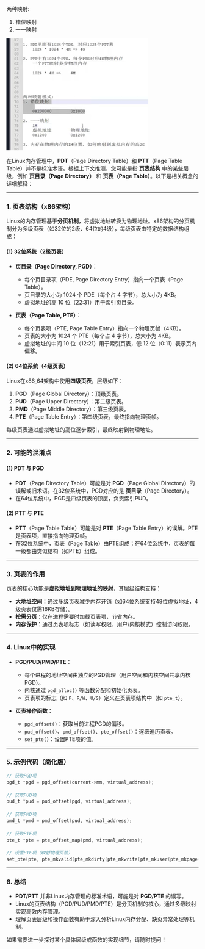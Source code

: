 两种映射:
1. 错位映射
2. 一一映射

![img_1.png](img_1.png)




在Linux内存管理中，**PDT**（Page Directory Table）和 **PTT**（Page Table Table）并不是标准术语。根据上下文推测，您可能是指 **页表结构** 中的某些层级，例如 **页目录（Page Directory）** 和 **页表（Page Table）**。以下是相关概念的详细解释：

---

### **1. 页表结构（x86架构）**
Linux的内存管理基于**分页机制**，将虚拟地址转换为物理地址。x86架构的分页机制分为多级页表（如32位的2级、64位的4级），每级页表由特定的数据结构组成：

#### **(1) 32位系统（2级页表）**
- **页目录（Page Directory, PGD）**：
    - 每个页目录项（PDE, Page Directory Entry）指向一个页表（Page Table）。
    - 页目录的大小为 1024 个 PDE（每个占 4 字节），总大小为 4KB。
    - 虚拟地址的高 10 位（22:31）用于索引页目录。

- **页表（Page Table, PTE）**：
    - 每个页表项（PTE, Page Table Entry）指向一个物理页帧（4KB）。
    - 页表的大小为 1024 个 PTE（每个占 4 字节），总大小为 4KB。
    - 虚拟地址的中间 10 位（12:21）用于索引页表，低 12 位（0:11）表示页内偏移。

#### **(2) 64位系统（4级页表）**
Linux在x86_64架构中使用**四级页表**，层级如下：
1. **PGD**（Page Global Directory）：顶级页表。
2. **PUD**（Page Upper Directory）：第二级页表。
3. **PMD**（Page Middle Directory）：第三级页表。
4. **PTE**（Page Table Entry）：第四级页表，最终指向物理页帧。

每级页表通过虚拟地址的高位逐步索引，最终映射到物理地址。

---

### **2. 可能的混淆点**
#### **(1) PDT 与 PGD**
- **PDT**（Page Directory Table）可能是对 **PGD**（Page Global Directory）的误解或旧术语。在32位系统中，PGD对应的是 **页目录**（Page Directory）。
- 在64位系统中，PGD是四级页表的顶层，负责索引PUD。

#### **(2) PTT 与 PTE**
- **PTT**（Page Table Table）可能是对 **PTE**（Page Table Entry）的误解。PTE是页表项，直接指向物理页帧。
- 在32位系统中，页表（Page Table）由PTE组成；在64位系统中，页表的每一级都由类似结构（如PTE）组成。

---

### **3. 页表的作用**
页表的核心功能是**虚拟地址到物理地址的映射**，其层级结构支持：
- **大地址空间**：通过多级页表减少内存开销（如64位系统支持48位虚拟地址，4级页表仅需16KB存储）。
- **按需分页**：仅在进程需要时加载页表项，节省内存。
- **内存保护**：通过页表项标志（如读写权限、用户/内核模式）控制访问权限。

---

### **4. Linux中的实现**
- **PGD/PUD/PMD/PTE**：
    - 每个进程的地址空间由独立的PGD管理（用户空间和内核空间共享内核PGD）。
    - 内核通过 `pgd_alloc()` 等函数分配和初始化页表。
    - 页表项的标志（如 `P`、`R/W`、`U/S`）定义在页表项结构中（如 `pte_t`）。

- **页表操作函数**：
    - `pgd_offset()`：获取当前进程PGD的偏移。
    - `pud_offset()`、`pmd_offset()`、`pte_offset()`：逐级遍历页表。
    - `set_pte()`：设置PTE项的值。

---

### **5. 示例代码（简化版）**
```c
// 获取PGD项
pgd_t *pgd = pgd_offset(current->mm, virtual_address);

// 获取PUD项
pud_t *pud = pud_offset(pgd, virtual_address);

// 获取PMD项
pmd_t *pmd = pmd_offset(pud, virtual_address);

// 获取PTE项
pte_t *pte = pte_offset_map(pmd, virtual_address);

// 设置PTE项（映射物理页帧）
set_pte(pte, pte_mkvalid(pte_mkdirty(pte_mkwrite(pte_mkuser(pte_mkpage(pte_val, page)))));
```

---

### **6. 总结**
- **PDT/PTT** 并非Linux内存管理的标准术语，可能是对 **PGD/PTE** 的误写。
- Linux的页表结构（PGD/PUD/PMD/PTE）是分页机制的核心，通过多级映射实现高效内存管理。
- 理解页表层级和操作函数有助于深入分析Linux内存分配、缺页异常处理等机制。

如果需要进一步探讨某个具体层级或函数的实现细节，请随时提问！